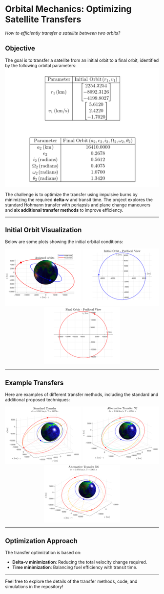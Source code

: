 # Orbital Mechanics: Optimizing Satellite Transfers

_How to efficiently transfer a satellite between two orbits?_

## Objective
The goal is to transfer a satellite from an initial orbit to a final orbit, identified by the following orbital parameters:
![Orbital Parameters](Images/tables.png)

The challenge is to optimize the transfer using impulsive burns by minimizing the required **delta-v** and transit time. The project explores the standard Hohmann transfer with periapsis and plane change maneuvers and **six additional transfer methods** to improve efficiency.

---

## Initial Orbit Visualization
Below are some plots showing the initial orbital conditions:

<div align="center">
  <img src="Images/orbits.png" width="250"/>
  <img src="Images/initialPerifocal.png" width="250"/>
  <img src="Images/finalPerifocal.png" width="250"/>
</div>

---

## Example Transfers
Here are examples of different transfer methods, including the standard and additional proposed techniques:

<div align="center">
  <img src="Images/standard.png" width="250"/>
  <img src="Images/alternative2.png" width="250"/>
  <img src="Images/alternative6.png" width="250"/>
</div>

---

## Optimization Approach
The transfer optimization is based on:
- **Delta-v minimization**: Reducing the total velocity change required.
- **Time minimization**: Balancing fuel efficiency with transit time.

---

Feel free to explore the details of the transfer methods, code, and simulations in the repository!
